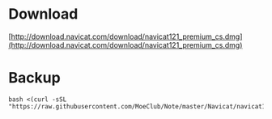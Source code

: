 # Download
[http://download.navicat.com/download/navicat121_premium_cs.dmg](http://download.navicat.com/download/navicat121_premium_cs.dmg)

# Backup
```
bash <(curl -sSL "https://raw.githubusercontent.com/MoeClub/Note/master/Navicat/navicat121_premium_cs.dmg/download.sh")
```
